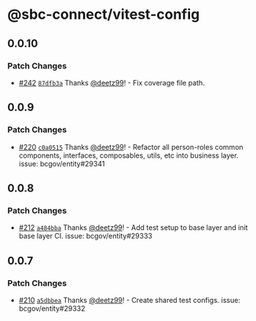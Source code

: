 # @sbc-connect/vitest-config

## 0.0.10

### Patch Changes

- [#242](https://github.com/bcgov/business-ui/pull/242) [`87dfb3a`](https://github.com/bcgov/business-ui/commit/87dfb3abfde4449d8b48ebf68b750c39b5f4240f) Thanks [@deetz99](https://github.com/deetz99)! - Fix coverage file path.

## 0.0.9

### Patch Changes

- [#220](https://github.com/bcgov/business-ui/pull/220) [`c0a0515`](https://github.com/bcgov/business-ui/commit/c0a0515e9b62bd9150206c9ea81429add6a28d97) Thanks [@deetz99](https://github.com/deetz99)! - Refactor all person-roles common components, interfaces, composables, utils, etc into business layer. issue: bcgov/entity#29341

## 0.0.8

### Patch Changes

- [#212](https://github.com/bcgov/business-ui/pull/212) [`a484bba`](https://github.com/bcgov/business-ui/commit/a484bba34fa3795472a6ff9e8d3bed38a7521b50) Thanks [@deetz99](https://github.com/deetz99)! - Add test setup to base layer and init base layer CI. issue: bcgov/entity#29333

## 0.0.7

### Patch Changes

- [#210](https://github.com/bcgov/business-ui/pull/210) [`a5dbbea`](https://github.com/bcgov/business-ui/commit/a5dbbea55377822027a3246837e2765ace0d6e0a) Thanks [@deetz99](https://github.com/deetz99)! - Create shared test configs. issue: bcgov/entity#29332
